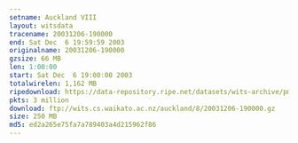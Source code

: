 ```yaml
---
setname: Auckland VIII
layout: witsdata
tracename: 20031206-190000
end: Sat Dec  6 19:59:59 2003
originalname: 20031206-190000
gzsize: 66 MB
len: 1:00:00
start: Sat Dec  6 19:00:00 2003
totalwirelen: 1,162 MB
ripedownload: https://data-repository.ripe.net/datasets/wits-archive/pma/long/auck/8//20031206-190000.gz
pkts: 3 million
download: ftp://wits.cs.waikato.ac.nz/auckland/8/20031206-190000.gz
size: 250 MB
md5: ed2a265e75fa7a789403a4d215962f86
---
```

